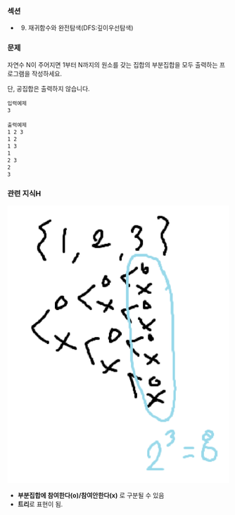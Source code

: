 ### 섹션

- 9. 재귀함수와 완전탐색(DFS:깊이우선탐색)

### 문제

자연수 N이 주어지면 1부터 N까지의 원소를 갖는 집합의 부분집합을 모두 출력하는 프로그램을 작성하세요.

단, 공집합은 출력하지 않습니다.

```
입력예제
3

출력예제
1 2 3
1 2
1 3
1
2 3
2
3
```

### 관련 지식H

![alt text](./images/21_부분집합트리.png)

- **부분집합에 참여한다(o)/참여안한다(x)** 로 구분될 수 있음
- **트리**로 표현이 됨.
